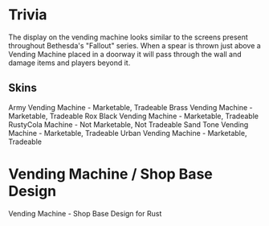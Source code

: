 # Trivia

The display on the vending machine looks similar to the screens present throughout Bethesda's "Fallout" series.
When a spear is thrown just above a Vending Machine placed in a doorway it will pass through the wall and damage items and players beyond it.
## Skins

Army Vending Machine - Marketable, Tradeable
Brass Vending Machine - Marketable, Tradeable
Rox Black Vending Machine - Marketable, Tradeable
RustyCola Machine - Not Marketable, Not Tradeable
Sand Tone Vending Machine - Marketable, Tradeable
Urban Vending Machine - Marketable, Tradeable
# Vending Machine / Shop Base Design

 Vending Machine - Shop Base Design for Rust 
